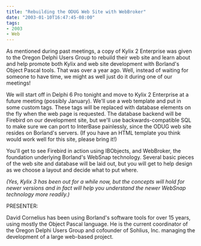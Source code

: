 ```yaml
---
title: "Rebuilding the ODUG Web Site with WebBroker"
date: "2003-01-10T16:47:45-08:00"
tags:
- 2003
- Web
---
```


As mentioned during past meetings, a copy of Kylix 2 Enterprise was given to the Oregon Delphi Users Group to rebuild their web site and learn about and help promote both Kylix and web site development with Borland's Object Pascal tools.  That was over a year ago.  Well, instead of waiting for someone to have time, we might as well just do it during one of our meetings!

We will start off in Delphi 6 Pro tonight and move to Kylix 2 Enterprise at a future meeting (possibly January).  We'll use a web template and put in some custom tags.  These tags will be replaced with database elements on the fly when the web page is requested.  The database backend will be Firebird on our development site, but we'll use backwards-compatible SQL to make sure we can port to InterBase painlessly, since the ODUG web site resides on Borland's servers.  (If you have an HTML template you think would work well for this site, please bring it!)	

You'll get to see Firebird in action using IBObjects, and WebBroker, the foundation underlying Borland's WebSnap technology.  Several basic pieces of the web site and database will be laid out, but you will get to help design as we choose a layout and decide what to put where.

*(Yes, Kylix 3 has been out for a while now, but the concepts will hold for newer versions and in fact will help you understand the newer WebSnap technology more readily.)*

PRESENTER:

David Cornelius has been using Borland's software tools for over 15 years, using mostly the Object Pascal language. He is the current coordinator of the Oregon Delphi Users Group and cofounder of Sohlius, Inc. managing the development of a large web-based project.
